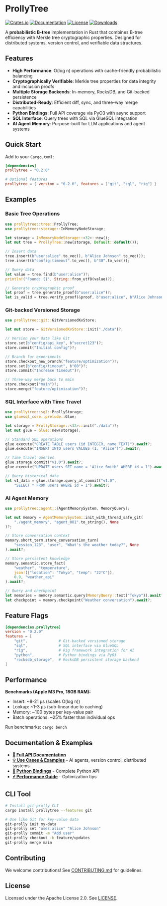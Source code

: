 # ProllyTree

[![Crates.io](https://img.shields.io/crates/v/prollytree.svg)](https://crates.io/crates/prollytree)
[![Documentation](https://docs.rs/prollytree/badge.svg)](https://docs.rs/prollytree)
[![License](https://img.shields.io/crates/l/prollytree.svg)](https://github.com/yourusername/prollytree/blob/main/LICENSE)
[![Downloads](https://img.shields.io/crates/d/prollytree.svg)](https://crates.io/crates/prollytree)

A **probabilistic B-tree** implementation in Rust that combines B-tree efficiency with Merkle tree cryptographic properties. Designed for distributed systems, version control, and verifiable data structures.

## Features

- **High Performance**: O(log n) operations with cache-friendly probabilistic balancing
- **Cryptographically Verifiable**: Merkle tree properties for data integrity and inclusion proofs
- **Multiple Storage Backends**: In-memory, RocksDB, and Git-backed persistence
- **Distributed-Ready**: Efficient diff, sync, and three-way merge capabilities
- **Python Bindings**: Full API coverage via PyO3 with async support
- **SQL Interface**: Query trees with SQL via GlueSQL integration
- **AI Agent Memory**: Purpose-built for LLM applications and agent systems

## Quick Start

Add to your `Cargo.toml`:

```toml
[dependencies]
prollytree = "0.2.0"

# Optional features
prollytree = { version = "0.2.0", features = ["git", "sql", "rig"] }
```

## Examples

### Basic Tree Operations

```rust
use prollytree::tree::ProllyTree;
use prollytree::storage::InMemoryNodeStorage;

let storage = InMemoryNodeStorage::<32>::new();
let mut tree = ProllyTree::new(storage, Default::default());

// Insert data
tree.insert(b"user:alice".to_vec(), b"Alice Johnson".to_vec());
tree.insert(b"config:timeout".to_vec(), b"30".to_vec());

// Query data
let value = tree.find(b"user:alice")?;
println!("Found: {}", String::from_utf8(value)?);

// Generate cryptographic proof
let proof = tree.generate_proof(b"user:alice")?;
let is_valid = tree.verify_proof(&proof, b"user:alice", b"Alice Johnson");
```

### Git-backed Versioned Storage

```rust
use prollytree::git::GitVersionedKvStore;

let mut store = GitVersionedKvStore::init("./data")?;

// Version your data like Git
store.set(b"config/api_key", b"secret123")?;
store.commit("Initial config")?;

// Branch for experiments
store.checkout_new_branch("feature/optimization")?;
store.set(b"config/timeout", b"60")?;
store.commit("Increase timeout")?;

// Three-way merge back to main
store.checkout("main")?;
store.merge("feature/optimization")?;
```

### SQL Interface with Time Travel

```rust
use prollytree::sql::ProllyStorage;
use gluesql_core::prelude::Glue;

let storage = ProllyStorage::<32>::init("./data")?;
let mut glue = Glue::new(storage);

// Standard SQL operations
glue.execute("CREATE TABLE users (id INTEGER, name TEXT)").await?;
glue.execute("INSERT INTO users VALUES (1, 'Alice')").await?;

// Time travel queries
glue.storage.commit("v1.0").await?;
glue.execute("UPDATE users SET name = 'Alice Smith' WHERE id = 1").await?;

// Query historical data
let v1_data = glue.storage.query_at_commit("v1.0",
    "SELECT * FROM users WHERE id = 1").await?;
```

### AI Agent Memory

```rust
use prollytree::agent::{AgentMemorySystem, MemoryQuery};

let mut memory = AgentMemorySystem::init_with_thread_safe_git(
    "./agent_memory", "agent_001".to_string(), None
)?;

// Store conversation context
memory.short_term.store_conversation_turn(
    "session_123", "user", "What's the weather today?", None
).await?;

// Store persistent knowledge
memory.semantic.store_fact(
    "weather", "temperature",
    json!({"location": "Tokyo", "temp": "22°C"}),
    0.9, "weather_api"
).await?;

// Query and checkpoint
let memories = memory.semantic.query(MemoryQuery::text("Tokyo")).await?;
let checkpoint = memory.checkpoint("Weather conversation").await?;
```

## Feature Flags

```toml
[dependencies.prollytree]
version = "0.2.0"
features = [
    "git",              # Git-backed versioned storage
    "sql",              # SQL interface via GlueSQL
    "rig",              # Rig framework integration for AI
    "python",           # Python bindings via PyO3
    "rocksdb_storage",  # RocksDB persistent storage backend
]
```

## Performance

**Benchmarks (Apple M3 Pro, 18GB RAM):**
- Insert: ~8-21 µs (scales O(log n))
- Lookup: ~1-3 µs (sub-linear due to caching)
- Memory: ~100 bytes per key-value pair
- Batch operations: ~25% faster than individual ops

Run benchmarks: `cargo bench`

## Documentation & Examples

- **[📖 Full API Documentation](https://docs.rs/prollytree)**
- **[💡 Use Cases & Examples](examples/README.md)** - AI agents, version control, distributed systems
- **[🐍 Python Bindings](python/README.md)** - Complete Python API
- **[⚡ Performance Guide](docs/performance.md)** - Optimization tips

## CLI Tool

```bash
# Install git-prolly CLI
cargo install prollytree --features git

# Use like Git for key-value data
git-prolly init my-data
git-prolly set "user:alice" "Alice Johnson"
git-prolly commit -m "Add user"
git-prolly checkout -b feature/updates
git-prolly merge main
```

## Contributing

We welcome contributions! See [CONTRIBUTING.md](CONTRIBUTING.md) for guidelines.

## License

Licensed under the Apache License 2.0. See [LICENSE](LICENSE).
